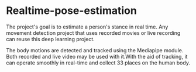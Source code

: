 # Realtime-pose-estimation
The project's goal is to estimate a person's stance in real time. Any movement detection project that uses recorded movies or live recording can reuse this deep learning project.

The body motions are detected and tracked using the Mediapipe module. Both recorded and live video may be used with it.With the aid of tracking, it can operate smoothly in real-time and collect 33 places on the human body.
